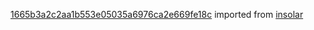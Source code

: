 [1665b3a2c2aa1b553e05035a6976ca2e669fe18c](https://github.com/insolar/insolar/commit/1665b3a2c2aa1b553e05035a6976ca2e669fe18c) imported from [insolar](https://github.com/insolar/insolar)
